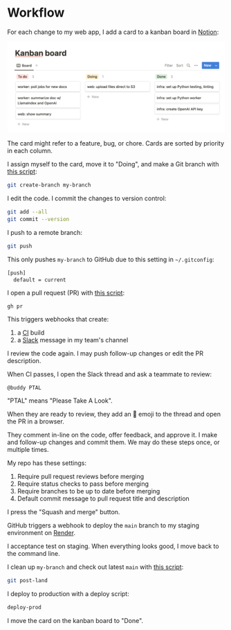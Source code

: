 # Workflow

For each change to my web app,
I add a card to a kanban board in [Notion](https://notion.com):

![Kanban board](/images/kanban-board.png)

The card might refer to a feature, bug, or chore.
Cards are sorted by priority in each column.

I assign myself to the card,
move it to "Doing",
and make a Git branch with
[this script](https://github.com/croaky/laptop/blob/main/bin/git-create-branch):

```bash
git create-branch my-branch
```

I edit the code.
I commit the changes to version control:

```bash
git add --all
git commit --version
```

I push to a remote branch:

```bash
git push
```

This only pushes `my-branch` to GitHub due to this setting in
`~/.gitconfig`:

```
[push]
  default = current
```

I open a pull request (PR) with
[this script](https://github.com/croaky/laptop/blob/main/bin/git-pr):

```bash
gh pr
```

This triggers webhooks that create:

1. a [CI](https://www.martinfowler.com/articles/continuousIntegration.html) build
2. a [Slack](https://slack.com) message in my team's channel

I review the code again.
I may push follow-up changes or edit the PR description.

When CI passes,
I open the Slack thread and ask a teammate
to review:

```
@buddy PTAL
```

"PTAL" means "Please Take A Look".

When they are ready to review,
they add an 👀 emoji to the thread
and open the PR in a browser.

They comment in-line on the code, offer feedback, and approve it.
I make and follow-up changes and commit them.
We may do these steps once, or multiple times.

My repo has these settings:

1. Require pull request reviews before merging
2. Require status checks to pass before merging
3. Require branches to be up to date before merging
4. Default commit message to pull request title and description

I press the "Squash and merge" button.

GitHub triggers a webhook to deploy the `main` branch
to my staging environment on [Render](https://render.com).

I acceptance test on staging.
When everything looks good,
I move back to the command line.

I clean up `my-branch` and check out latest `main` with
[this script](https://github.com/croaky/laptop/blob/main/bin/git-post-land):

```bash
git post-land
```

I deploy to production with a deploy script:

```bash
deploy-prod
```

I move the card on the kanban board to "Done".
